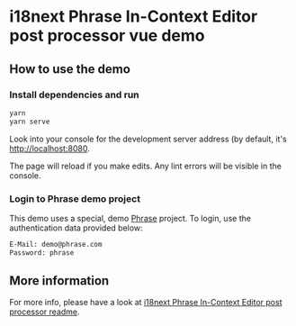 # i18next Phrase In-Context Editor post processor vue demo

## How to use the demo

### Install dependencies and run

```bash
yarn
yarn serve
```

Look into your console for the development server address (by default, it's [http://localhost:8080](http://localhost:8080).

The page will reload if you make edits.
Any lint errors will be visible in the console.

### Login to Phrase demo project

This demo uses a special, demo [Phrase](https://phrase.com) project. To login, use the authentication data provided below:

```bash
E-Mail: demo@phrase.com
Password: phrase
```

## More information

For more info, please have a look at [i18next Phrase In-Context Editor post processor readme](https://github.com/phrase/i18next-phrase-in-context-editor-post-processor).
